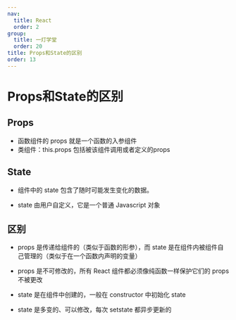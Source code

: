 ```yaml
---
nav:
  title: React
  order: 2
group:
  title: 一灯学堂
  order: 20
title: Props和State的区别
order: 13
---
```


# Props和State的区别

## Props

- 函数组件的 props 就是一个函数的入参组件
- 类组件：this.props 包括被该组件调用或者定义的props

## State

- 组件中的 state 包含了随时可能发生变化的数据。

- state 由用户自定义，它是一个普通 Javascript 对象

## 区别

- props 是传递给组件的（类似于函数的形参），而  state 是在组件内被组件自己管理的（类似于在一个函数内声明的变量）

- props 是不可修改的，所有 React 组件都必须像纯函数一样保护它们的 props 不被更改

- state 是在组件中创建的，一般在 constructor 中初始化 state

- state 是多变的、可以修改，每次 setstate 都异步更新的